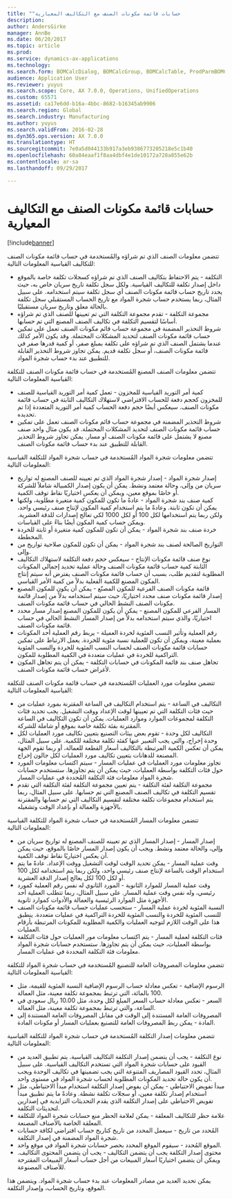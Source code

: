 ```yaml
---
title: "حسابات ‏‫قائمة مكونات الصنف مع التكاليف المعيارية"
description: 
author: AndersGirke
manager: AnnBe
ms.date: 06/20/2017
ms.topic: article
ms.prod: 
ms.service: dynamics-ax-applications
ms.technology: 
ms.search.form: BOMCalcDialog, BOMCalcGroup, BOMCalcTable, ProdParmBOMCalc
audience: Application User
ms.reviewer: yuyus
ms.search.scope: Core, AX 7.0.0, Operations, UnifiedOperations
ms.custom: 65571
ms.assetid: ca17e6dd-b16a-4bbc-8682-b16345ab9906
ms.search.region: Global
ms.search.industry: Manufacturing
ms.author: yuyus
ms.search.validFrom: 2016-02-28
ms.dyn365.ops.version: AX 7.0.0
ms.translationtype: HT
ms.sourcegitcommit: 7e0a5d044133b917a3eb9386773205218e5c1b40
ms.openlocfilehash: 60a84eaaf1f8aa4dbf4e1de10172a728a855e62b
ms.contentlocale: ar-sa
ms.lasthandoff: 09/29/2017

---
```


# <a name="bom-calculations-with-standard-costs"></a>حسابات ‏‫قائمة مكونات الصنف مع التكاليف المعيارية

[!include[banner](../includes/banner.md)]




تتضمن معلومات الصنف الذي تم شراؤه والمُستخدمة في حساب قائمة مكونات الصنف للتكاليف القياسية المعلومات التالية:
-   التكلفة - يتم الاحتفاظ بتكاليف الصنف الذي تم شراؤه كسجلات تكلفة خاصة بالموقع داخل إصدار تكلفة للتكاليف القياسية. ولكل سجل تكلفة تاريخ سريان خاص به، حيث يحدد تاريخ حساب قائمة مكونات الصنف أي سجل تكلفة سيتم استخدامه. على سبيل المثال، ربما يستخدم حساب شجرة المواد مع تاريخ الحساب المستقبلي سجل تكلفة بالحالة معلق وتاريخ سريان مستقبليًا.
-   مجموعة التكلفة - تقدم مجموعة التكلفة التي تم تعيينها للصنف الذي تم شراؤه أساسًا لتقسيم التكلفة في تكاليف الصنف المصنع التي تم حسابها.
-   شروط التحذير المضمنة في مجموعة حساب قائم مكونات الصنف تعمل على تمكين حساب قائمة مكونات الصنف لتحديد المشكلات المحتملة. وقد يكون الأمر كذلك عندما يشتمل الصنف الذي تم شراؤه على تكلفة بمبلغ صفر، أو كمية قدرها صفر في قائمة مكونات الصنف، أو سجل تكلفة قديم. يمكن تجاوز شروط التحذير القابلة للتطبيق عند بدء حساب شجرة المواد.

تتضمن معلومات الصنف المصنع المُستخدمة في حساب قائمة مكونات الصنف للتكلفة القياسية المعلومات التالية:
-   كمية أمر التوريد القياسية للمخزون - تعمل كمية أمر التوريد القياسية للصنف للمخزون كحجم دفعة للحساب الافتراضي لاستهلاك التكاليف الثابتة في حساب قائمة مكونات الصنف. سيعكس أيضًا حجم دفعة الحساب كمية أمر التوريد المتعددة إذا تم تحديده.
-   شروط التحذير المضمنة في مجموعة حساب قائم مكونات الصنف تعمل على تمكين حساب قائمة مكونات الصنف لتحديد المشكلات المحتملة. قد يكون مثال واحد صنف مصنع لا يشتمل على قائمة مكونات الصنف أو مسار. يمكن تجاوز شروط التحذير القابلة للتطبيق عند بدء حساب قائمة مكونات الصنف.

تتضمن معلومات شجرة المواد المُستخدمة في حساب شجرة المواد للتكلفة القياسية المعلومات التالية:
-   إصدار شجرة المواد - إصدار شجرة المواد الذي تم تعيينه للصنف المصنع له تواريخ سريان من وإلى، وحالة معتمد ونشط. يمكن أن يكون إصدار الكمبيالة شاملاً للشركة أو خاصًا بموقع معين، ويمكن أن يعكس اختياريًا نقاط توقف الكمية.
-   كمية صنف بند شجرة المواد - عادةً ما تكون للمكون كمية متغيرة مطلوبة، ولكنها يمكن أن تكون ثابتة. وعادةً ما يتم استخدام كمية المكون لإنتاج صنف رئيسي واحد، ولكن ربما يتم استخدامها لكل 100 أو لكل 1000 لكي تعالج إصدارات للدقة العشرية. ويمكن حساب كمية المكون أيضًا بناءً على القياسات.
-   خردة صنف بند شجرة المواد - يمكن أن تكون للمكون كمية متغيرة أو ثابتة للخردة المخططة.
-   التواريخ الصالحة لصنف بند شجرة المواد - يمكن أن تكون للمكون صلاحية تواريخ من وإلى.
-   نوع صنف قائمة مكونات الإنتاج - سيعكس حجم دفعة التكلفة لاستهلاك التكاليف الثابتة كمية حساب قائمة مكونات الصنف وحالة عملية تحديد إجمالي المكونات المطلوبة لتقديم طلب، بسبب أن حساب قائمة مكونات الصنف يفترض أنه سيتم إنتاج المكون المصنع للكمية الفعلية بدلاً من كمية الأمر القياسي.
-   قائمة مكونات الصنف الفرعية للمكون المصنّع - يمكن أن يكون للمكون المصنع إصدار قائمة مكونات صنف محدد اختياريًا، حيث سيتم استخدامه بدلاً من إصدار قائمة مكونات الصنف النشط الحالي في حساب قائمة مكونات الصنف.
-   المسار الفرعي للمكون المصنع - يمكن أن يكون للمكون المصنع إصدار مسار محدد اختياريًا، والذي سيتم استخدامه بدلاً من إصدار المسار النشط الحالي في حساب قائمة مكونات الصنف.
-   رقم العملية وتأثير النسب المئوية لخردة العميلة - يربط رقم العملية أحد المكونات بعملية معينة، ويمكن أن تكون للعملية نسبة مئوية للخردة. يعمل الارتباط على تمكين حسابات قائمة مكونات الصنف لحساب النسب المئوية للخردة والنسب المئوية التراكمية للخردة في عمليات متعددة في الكمية المطلوبة للمكون.
-   تجاهل صنف بند قائمة المكونات في حسابات التكلفة - يمكن أن يتم تجاهل المكون لأغراض حساب قائمة مكونات الصنف.

تتضمن معلومات مورد العمليات المُستخدمة في حساب قائمة مكونات الصنف للتكلفة القياسية المعلومات التالية:
-   التكاليف في الساعة - يتم استخدام التكاليف في الساعة المقترنة بمورد عمليات من حيث فئات التكلفة التي تم تعيينها لوقت الإعداد ووقت التشغيل. يجب تحديد فئات التكلفة لمجموعات الموارد وموارد العمليات. يمكن أن تكون التكاليف في الساعة المقترنة بفئة تكلفة خاصة بموقع أو شاملة للشركة.
-   التكاليف لكل وحدة - تقوم بعض بيئات التصنيع بتعيين تكاليف مورد العمليات لكل وحدة إخراج، والتي يجب التعبير عنها كفئة تكلفة مختلفة للكمية. على سبيل المثال، يمكن أن تعكس الكمية المرتبطة بالتكاليف أسعار القطعة للعمالة، أو ربما تقوم الجهة المصنعة للدهانات بتعيين تكاليف مورد العمليات لكل جالون إخراج.
-   تجاوز معلومات مورد العمليات في عمليات المسار - سيتم اكتساب معلومات المورد حول فئات التكلفة بواسطة العمليات، حيث يمكن أن يتم تجاوزها. ستستخدم حسابات شجرة المواد معلومات فئة التكلفة المُحددة في عمليات المسار.
-   مجموعة التكلفة لفئة التكلفة - يتم تعيين مجموعة التكلفة لفئة التكلفة التي تقدم تقسيم التكلفة في تكاليف الصنف المصنع التي تم حسابها. على سبيل المثال، ربما يتم استخدام مجموعات تكلفة مختلفة لتقسيم التكاليف التي تم حسابها والمقترنة بالأجهزة والعمالة أو بإعداد الوقت وتشغيله.

تتضمن معلومات المسار المُستخدمة في حساب شجرة المواد للتكلفة القياسية المعلومات التالية:
-   إصدار المسار - إصدار المسار الذي تم تعيينه للصنف المصنع له تواريخ سريان من وإلى، والحالة معتمد ونشط. ويجب أن يكون إصدار المسار خاصًا بالموقع، حيث يمكن أن يعكس اختياريًا نقاط توقف الكمية.
-   وقت عملية المسار - يمكن تحديد الوقت لوقت التشغيل ووقت الإعداد. عادةً ما يتم استخدام الوقت بالساعة لإنتاج صنف رئيسي واحد، ولكن ربما يتم استخدامه لكل 100 أو لكل 100 لكل يعالج إصدار الدقة العشرية.
-   وقت عملية المسار للموارد الثانوية - المورد الثانوي له نفس رقم العملية كمورد رئيسي، وله نفس وقت عملية المسار. على سبيل المثال، ربما تتطلب العملية أحد الأجهزة مثل الموارد الرئيسية والعمالة والأدوات كموارد ثانوية.
-   النسبة المئوية لخردة عملية المسار - ستحسب عمليات حساب قائمة مكونات الصنف للنسب المئوية للخردة والنسب المئوية للخردة التراكمية في عمليات متعددة. ينطبق هذا على الوقت اللازم لتوجيه العمليات والكمية المطلوبة للمكونات المرتبطة بأرقام العمليات.
-   فئات التكلفة لعملية المسار - يتم اكتساب معلومات مور العمليات حول فئات التكلفة بواسطة العمليات، حيث يمكن أن يتم تجاوزها. ستستخدم حسابات شجرة المواد معلومات فئة التكلفة المحددة في عمليات المسار.

تتضمن معلومات المصروفات العامة للتصنيع المُستخدمة في حساب شجرة المواد للتكلفة القياسية المعلومات التالية:
-   الرسوم الإضافية - تعكس معادلة حساب الرسوم الإضافية النسبة المئوية للقيمة، مثل 100 بالمائة، التي ترتبط بمجموعة تكلفة معينة، مثل العمالة.
-   السعر - تعكس معادلة حساب السعر المبلغ لكل وحدة، مثل 10.00 ريال سعودي في الساعة، والتي ترتبط بمجموعة تكلفة معينة، مثل العمالة.
-   المصروفات العامة المستندة إلى الوقت في مقابل المصروفات العامة المستندة إلى المادة - يمكن ربط المصروفات العامة للتصنيع بعمليات المسار أو مكونات المادة.

تتضمن معلومات إصدار التكلفة المُستخدمة في حساب شجرة المواد للتكلفة القياسية المعلومات التالية:
-   نوع التكلفة - يجب أن يتضمن إصدار التكلفة التكاليف القياسية. يتم تطبيق العديد من القيود على حسابات شجرة المواد التي تستخدم التكاليف القياسية. على سبيل المثال، تحدد القيود المصاريف المتنوعة التي يجب تضمينها في تكاليف الوحدة ويجب أن يكون حالة تحديد المكونات المطلوبة لحساب شجرة المواد في مستوى واحد.
-   مبدأ تفويض الاحتياطي - يمكن أن يفوض إصدار التكلفة استخدام مبدأ الاحتياطي، مثل استخدام إصدار تكلفة معين، أو سجلات تكلفة نشطة. وعادةً ما يتم تطبيق مبدأ تفويض الاحتياطي على إصدار التكلفة الذي يقدم التحديثات التزايدية في إصدارين لتحديثات التكلفة.
-   علامة حظر للتكاليف المعلقة - يمكن لعلامة الحظر منع حسابات شجرة المواد للتكلفة المعلقة الخاصة بالأصناف المصنعة.
-   المُحدد من تاريخ - سيعمل المحدد من تاريخ كتاريخ حساب افتراضي لكافة حسابات شجرة المواد المضمنة في إصدار التكلفة.
-   الموقع المُحدد - سيقوم الموقع المحدد بحصر حسابات شجرة المواد في موقع واحد.
-   محتوى إصدار التكلفة يجب أن يتضمن التكاليف - يجب أن يتضمن المحتوى التكاليف. ويمكن أن يتضمن اختياريًا أسعار المبيعات من أجل حساب أسعار المبيعات المقترحة للأصناف المصنوعة.

يمكن تحديد العديد من مصادر المعلومات عند بدء حساب شجرة المواد. ويتضمن هذا الموقع، وتاريخ الحساب، وإصدار التكلفة.






